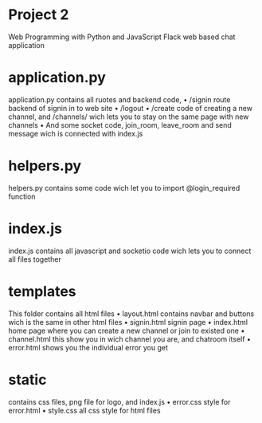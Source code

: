 # Project 2

Web Programming with Python and JavaScript
Flack web based chat application

# application.py

application.py contains all ruotes and backend code,
• /signin route backend of signin in to web site
• /logout
• /create code of creating a new channel, and /channels/<channel> wich lets you
  to stay on the same page with new channels
• And some socket code, join_room, leave_room and send message wich is connected
  with index.js

# helpers.py

  helpers.py contains some code wich let you to import @login_required
  function

# index.js

index.js contains all javascript and socketio code wich lets you to connect all
files together

# templates

This folder contains all html files
• layout.html contains navbar and buttons wich is the same in other html files
• signin.html signin page
• index.html home page where you can create a new channel or join to existed one
• channel.html this show you in wich channel you are, and chatroom itself
• error.html shows you the individual error you get

# static
contains css files, png file for logo, and index.js
• error.css style for error.html
• style.css all css style for html files
